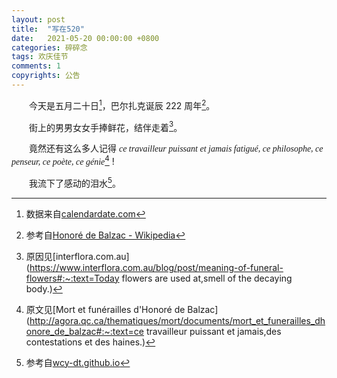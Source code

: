 ```yaml
---
layout: post
title:  "写在520"
date:   2021-05-20 00:00:00 +0800
categories: 碎碎念
tags: 欢庆佳节
comments: 1
copyrights: 公告
---
```


&emsp;&emsp;今天是五月二十日[^1]，巴尔扎克诞辰 222 周年[^2]。

&emsp;&emsp;街上的男男女女手捧鲜花，结伴走着[^3]。

&emsp;&emsp;竟然还有这么多人记得 <font face="Times New Roman"><i>ce travailleur puissant et jamais fatigué, ce philosophe, ce penseur, ce poète, ce génie</i></font>[^4] !

&emsp;&emsp;我流下了感动的泪水[^5]。



[^1]: 数据来自[calendardate.com](https://www.calendardate.com/todays.htm)
[^2]: 参考自[Honoré de Balzac - Wikipedia](https://en.wikipedia.org/wiki/Honoré_de_Balzac)
[^3]: 原因见[interflora.com.au](https://www.interflora.com.au/blog/post/meaning-of-funeral-flowers#:~:text=Today flowers are used at,smell of the decaying body.)
[^4]: 原文见[Mort et funérailles d'Honoré de Balzac](http://agora.qc.ca/thematiques/mort/documents/mort_et_funerailles_dhonore_de_balzac#:~:text=ce travailleur puissant et jamais,des contestations et des haines.)
[^5]: 参考自[wcy-dt.github.io](https://wcy-dt.github.io/写在520)

